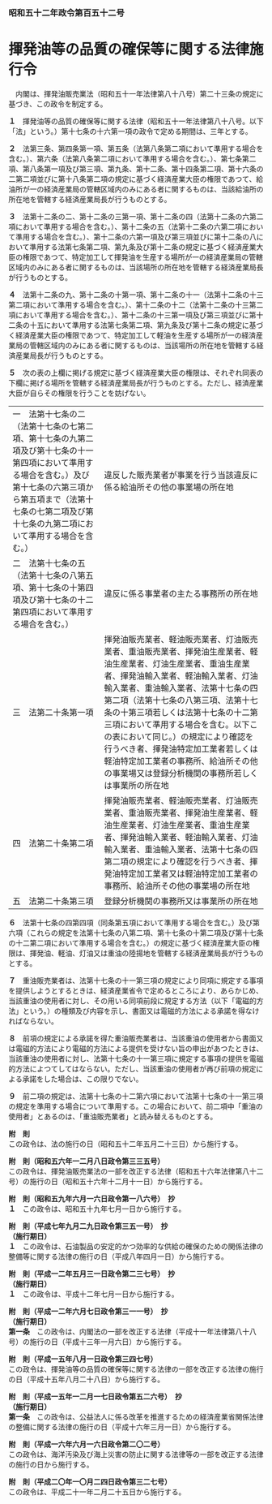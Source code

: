 ### 昭和五十二年政令第百五十二号  
# 揮発油等の品質の確保等に関する法律施行令  
　内閣は、揮発油販売業法（昭和五十一年法律第八十八号）第二十三条の規定に基づき、この政令を制定する。  
  
**１**　揮発油等の品質の確保等に関する法律（昭和五十一年法律第八十八号。以下「法」という。）第十七条の十六第一項の政令で定める期間は、三年とする。  
  
**２**　法第三条、第四条第一項、第五条（法第八条第二項において準用する場合を含む。）、第六条（法第八条第二項において準用する場合を含む。）、第七条第二項、第八条第一項及び第三項、第九条、第十二条、第十四条第二項、第十六条の二第二項並びに第十八条第二項の規定に基づく経済産業大臣の権限であつて、給油所が一の経済産業局の管轄区域内のみにある者に関するものは、当該給油所の所在地を管轄する経済産業局長が行うものとする。  
  
**３**　法第十二条の二、第十二条の三第一項、第十二条の四（法第十二条の六第二項において準用する場合を含む。）、第十二条の五（法第十二条の六第二項において準用する場合を含む。）、第十二条の六第一項及び第三項並びに第十二条の八において準用する法第七条第二項、第九条及び第十二条の規定に基づく経済産業大臣の権限であつて、特定加工して揮発油を生産する場所が一の経済産業局の管轄区域内のみにある者に関するものは、当該場所の所在地を管轄する経済産業局長が行うものとする。  
  
**４**　法第十二条の九、第十二条の十第一項、第十二条の十一（法第十二条の十三第二項において準用する場合を含む。）、第十二条の十二（法第十二条の十三第二項において準用する場合を含む。）、第十二条の十三第一項及び第三項並びに第十二条の十五において準用する法第七条第二項、第九条及び第十二条の規定に基づく経済産業大臣の権限であつて、特定加工して軽油を生産する場所が一の経済産業局の管轄区域内のみにある者に関するものは、当該場所の所在地を管轄する経済産業局長が行うものとする。  
  
**５**　次の表の上欄に掲げる規定に基づく経済産業大臣の権限は、それぞれ同表の下欄に掲げる場所を管轄する経済産業局長が行うものとする。ただし、経済産業大臣が自らその権限を行うことを妨げない。  

|||  
| --- | --- |  
|一　法第十七条の二（法第十七条の七第二項、第十七条の九第二項及び第十七条の十一第四項において準用する場合を含む。）及び第十七条の六第三項から第五項まで（法第十七条の七第二項及び第十七条の九第二項において準用する場合を含む。）|違反した販売業者が事業を行う当該違反に係る給油所その他の事業場の所在地|  
|二　法第十七条の五（法第十七条の八第五項、第十七条の十第四項及び第十七条の十二第四項において準用する場合を含む。）|違反に係る事業者の主たる事務所の所在地|  
|三　法第二十条第一項|揮発油販売業者、軽油販売業者、灯油販売業者、重油販売業者、揮発油生産業者、軽油生産業者、灯油生産業者、重油生産業者、揮発油輸入業者、軽油輸入業者、灯油輸入業者、重油輸入業者、法第十七条の四第二項（法第十七条の八第三項、法第十七条の十第三項若しくは法第十七条の十二第三項において準用する場合を含む。以下この表において同じ。）の規定により確認を行うべき者、揮発油特定加工業者若しくは軽油特定加工業者の事務所、給油所その他の事業場又は登録分析機関の事務所若しくは事業所の所在地|  
|四　法第二十条第二項|揮発油販売業者、軽油販売業者、灯油販売業者、重油販売業者、揮発油生産業者、軽油生産業者、灯油生産業者、重油生産業者、揮発油輸入業者、軽油輸入業者、灯油輸入業者、重油輸入業者、法第十七条の四第二項の規定により確認を行うべき者、揮発油特定加工業者又は軽油特定加工業者の事務所、給油所その他の事業場の所在地|  
|五　法第二十条第三項|登録分析機関の事務所又は事業所の所在地|  
  
  
**６**　法第十七条の四第四項（同条第五項において準用する場合を含む。）及び第六項（これらの規定を法第十七条の八第二項、第十七条の十第二項及び第十七条の十二第二項において準用する場合を含む。）の規定に基づく経済産業大臣の権限は、揮発油、軽油、灯油又は重油の陸揚地を管轄する経済産業局長が行うものとする。  
  
**７**　重油販売業者は、法第十七条の十一第三項の規定により同項に規定する事項を提供しようとするときは、経済産業省令で定めるところにより、あらかじめ、当該重油の使用者に対し、その用いる同項前段に規定する方法（以下「電磁的方法」という。）の種類及び内容を示し、書面又は電磁的方法による承諾を得なければならない。  
  
**８**　前項の規定による承諾を得た重油販売業者は、当該重油の使用者から書面又は電磁的方法により電磁的方法による提供を受けない旨の申出があつたときは、当該重油の使用者に対し、法第十七条の十一第三項に規定する事項の提供を電磁的方法によつてしてはならない。ただし、当該重油の使用者が再び前項の規定による承諾をした場合は、この限りでない。  
  
**９**　前二項の規定は、法第十七条の十二第六項において法第十七条の十一第三項の規定を準用する場合について準用する。この場合において、前二項中「重油の使用者」とあるのは、「重油販売業者」と読み替えるものとする。  
  
**附　則**  
この政令は、法の施行の日（昭和五十二年五月二十三日）から施行する。  
  
**附　則（昭和五六年一二月八日政令第三三五号）**  
この政令は、揮発油販売業法の一部を改正する法律（昭和五十六年法律第八十二号）の施行の日（昭和五十六年十二月十一日）から施行する。  
  
**附　則（昭和五九年六月一六日政令第一八六号）　抄**  
**１**　この政令は、昭和五十九年七月一日から施行する。  
  
**附　則（平成七年九月二九日政令第三五一号）　抄**  
**（施行期日）**  
**１**　この政令は、石油製品の安定的かつ効率的な供給の確保のための関係法律の整備等に関する法律の施行の日（平成八年四月一日）から施行する。  
  
**附　則（平成一二年五月三一日政令第二三七号）　抄**  
**（施行期日）**  
**１**　この政令は、平成十二年七月一日から施行する。  
  
**附　則（平成一二年六月七日政令第三一一号）　抄**  
**（施行期日）**  
**第一条**　この政令は、内閣法の一部を改正する法律（平成十一年法律第八十八号）の施行の日（平成十三年一月六日）から施行する。  
  
**附　則（平成一五年八月一日政令第三四七号）**  
この政令は、揮発油等の品質の確保等に関する法律の一部を改正する法律の施行の日（平成十五年八月二十八日）から施行する。  
  
**附　則（平成一五年一二月一七日政令第五二六号）　抄**  
**（施行期日）**  
**第一条**　この政令は、公益法人に係る改革を推進するための経済産業省関係法律の整備に関する法律の施行の日（平成十六年三月一日）から施行する。  
  
**附　則（平成一六年六月一六日政令第二〇二号）**  
この政令は、海洋汚染及び海上災害の防止に関する法律等の一部を改正する法律の施行の日から施行する。  
  
**附　則（平成二〇年一〇月二四日政令第三二七号）**  
この政令は、平成二十一年二月二十五日から施行する。  
  
